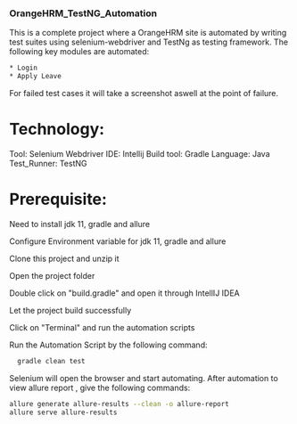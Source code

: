 ### OrangeHRM_TestNG_Automation
This is a complete project where a OrangeHRM site is automated by writing test suites using selenium-webdriver and TestNg as testing framework.
The following key modules are automated:

```bash
* Login
* Apply Leave
  ```
For failed test cases it will take a screenshot aswell at the point of failure.

# Technology:
Tool: Selenium Webdriver
IDE: Intellij
Build tool: Gradle
Language: Java
Test_Runner: TestNG

# Prerequisite:
Need to install jdk 11, gradle and allure

Configure Environment variable for jdk 11, gradle and allure

Clone this project and unzip it

Open the project folder

Double click on "build.gradle" and open it through IntellIJ IDEA

Let the project build successfully

Click on "Terminal" and run the automation scripts

Run the Automation Script by the following command:
```bash
  gradle clean test
```
Selenium will open the browser and start automating.
After automation to view allure report , give the following commands:
```bash
allure generate allure-results --clean -o allure-report
allure serve allure-results
```
